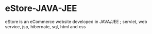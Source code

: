 # eStore-JAVA-JEE
eStore is an eCommerce website developed in JAVA/JEE ; servlet, web service, jsp, hibernate, sql, html and css
